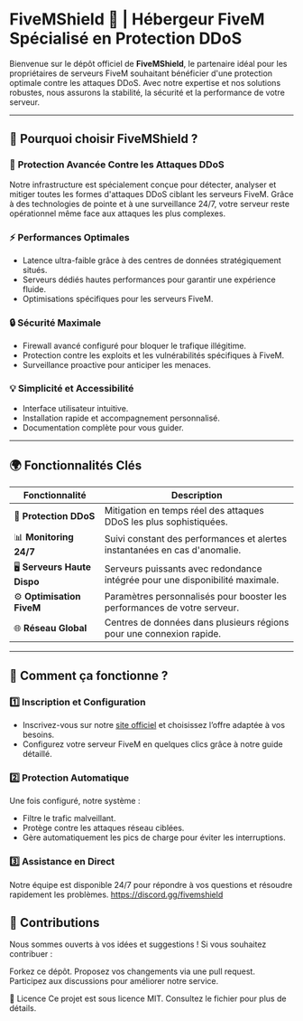 # FiveMShield 🚀 | Hébergeur FiveM Spécialisé en Protection DDoS

Bienvenue sur le dépôt officiel de **FiveMShield**, le partenaire idéal pour les propriétaires de serveurs FiveM souhaitant bénéficier d'une protection optimale contre les attaques DDoS. Avec notre expertise et nos solutions robustes, nous assurons la stabilité, la sécurité et la performance de votre serveur.

---

## 🌟 **Pourquoi choisir FiveMShield ?**

### 🚀 **Protection Avancée Contre les Attaques DDoS**
Notre infrastructure est spécialement conçue pour détecter, analyser et mitiger toutes les formes d'attaques DDoS ciblant les serveurs FiveM. Grâce à des technologies de pointe et à une surveillance 24/7, votre serveur reste opérationnel même face aux attaques les plus complexes.

### ⚡ **Performances Optimales**
- Latence ultra-faible grâce à des centres de données stratégiquement situés.
- Serveurs dédiés hautes performances pour garantir une expérience fluide.
- Optimisations spécifiques pour les serveurs FiveM.

### 🔒 **Sécurité Maximale**
- Firewall avancé configuré pour bloquer le trafique illégitime.
- Protection contre les exploits et les vulnérabilités spécifiques à FiveM.
- Surveillance proactive pour anticiper les menaces.

### 💡 **Simplicité et Accessibilité**
- Interface utilisateur intuitive.
- Installation rapide et accompagnement personnalisé.
- Documentation complète pour vous guider.

---

## 🌍 **Fonctionnalités Clés**

| Fonctionnalité               | Description                                                                 |
|------------------------------|-----------------------------------------------------------------------------|
| 🔐 **Protection DDoS**       | Mitigation en temps réel des attaques DDoS les plus sophistiquées.         |
| 📊 **Monitoring 24/7**       | Suivi constant des performances et alertes instantanées en cas d'anomalie. |
| 🖥️ **Serveurs Haute Dispo**  | Serveurs puissants avec redondance intégrée pour une disponibilité maximale.|
| ⚙️ **Optimisation FiveM**    | Paramètres personnalisés pour booster les performances de votre serveur.   |
| 🌐 **Réseau Global**         | Centres de données dans plusieurs régions pour une connexion rapide.       |

---

## 🔧 **Comment ça fonctionne ?**

### 1️⃣ **Inscription et Configuration**
- Inscrivez-vous sur notre [site officiel](https://fivemshield.net) et choisissez l’offre adaptée à vos besoins.
- Configurez votre serveur FiveM en quelques clics grâce à notre guide détaillé.

### 2️⃣ **Protection Automatique**
Une fois configuré, notre système :
- Filtre le trafic malveillant.
- Protège contre les attaques réseau ciblées.
- Gère automatiquement les pics de charge pour éviter les interruptions.

### 3️⃣ **Assistance en Direct**
Notre équipe est disponible 24/7 pour répondre à vos questions et résoudre rapidement les problèmes.
https://discord.gg/fivemshield

## 🤝 Contributions
Nous sommes ouverts à vos idées et suggestions ! Si vous souhaitez contribuer :

Forkez ce dépôt.
Proposez vos changements via une pull request.
Participez aux discussions pour améliorer notre service.

📜 Licence
Ce projet est sous licence MIT. Consultez le fichier pour plus de détails.


